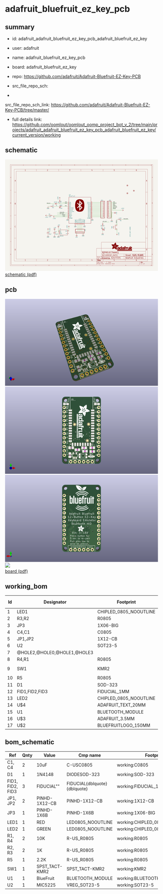 # adafruit_bluefruit_ez_key_pcb
 
## summary 
* id: adafruit_adafruit_bluefruit_ez_key_pcb_adafruit_bluefruit_ez_key
* user: adafruit
* name: adafruit_bluefruit_ez_key_pcb
* board: adafruit_bluefruit_ez_key
* repo: https://github.com/adafruit/Adafruit-Bluefruit-EZ-Key-PCB



* src_file_repo_sch: 
*
 src_file_repo_sch_link: https://github.com/adafruit/Adafruit-Bluefruit-EZ-Key-PCB/tree/master/
* full details link: https://github.com/oomlout/oomlout_oomp_project_bot_v_2/tree/main/projects/adafruit_adafruit_bluefruit_ez_key_pcb_adafruit_bluefruit_ez_key/current_version/working  

## schematic  
![](working_schematic_600.png)  
[schematic (pdf)](working_schematic.pdf)  

## pcb  
![](working_3d_600.png) 
![](working_3d_front_600.png)  
![](working_3d_back_600.png)  
![](working_600.png)  
[board (pdf)](working.pdf)  

## working_bom
| Id | Designator | Footprint | Quantity | Designation | Supplier and ref |  | None | 
| --- | --- | --- | --- | --- | --- | --- | --- | 
| 1 | LED1 | CHIPLED_0805_NOOUTLINE | 1 | RED |  |  | [''] | 
| 2 | R3,R2 | R0805 | 2 | 1K |  |  | [''] | 
| 3 | JP3 | 1X06-BIG | 1 |  |  |  | [''] | 
| 4 | C4,C1 | C0805 | 2 | 10uF |  |  | [''] | 
| 5 | JP1,JP2 | 1X12-CB | 2 |  |  |  | [''] | 
| 6 | U2 | SOT23-5 | 1 | MIC5225 |  |  | [''] | 
| 7 | @HOLE2,@HOLE0,@HOLE1,@HOLE3 |  | 4 |  |  |  | [''] | 
| 8 | R4,R1 | R0805 | 2 | 10K |  |  | [''] | 
| 9 | SW1 | KMR2 | 1 | SPST_TACT-KMR2 |  |  | [''] | 
| 10 | R5 | R0805 | 1 | 2.2K |  |  | [''] | 
| 11 | D1 | SOD-323 | 1 | 1N4148 |  |  | [''] | 
| 12 | FID1,FID2,FID3 | FIDUCIAL_1MM | 3 | FIDUCIAL" |  |  | [''] | 
| 13 | LED2 | CHIPLED_0805_NOOUTLINE | 1 | GREEN |  |  | [''] | 
| 14 | U$4 | ADAFRUIT_TEXT_20MM | 1 |  |  |  | [''] | 
| 15 | U1 | BLUETOOTH_MODULE | 1 | BlueFruit |  |  | [''] | 
| 16 | U$3 | ADAFRUIT_3.5MM | 1 |  |  |  | [''] | 
| 17 | U$2 | BLUEFRUITLOGO_150MM | 1 |  |  |  | [''] | 


## bom_schematic
| Ref | Qnty | Value | Cmp name | Footprint | Description | Vendor | DNP | 
| --- | --- | --- | --- | --- | --- | --- | --- | 
| C1, C4 | 2 | 10uF | C-USC0805 | working:C0805 |  |  |  | 
| D1 | 1 | 1N4148 | DIODESOD-323 | working:SOD-323 |  |  |  | 
| FID1, FID2, FID3 | 3 | FIDUCIAL"" | FIDUCIAL{dblquote}{dblquote} | working:FIDUCIAL_1MM |  |  |  | 
| JP1, JP2 | 2 | PINHD-1X12-CB | PINHD-1X12-CB | working:1X12-CB |  |  |  | 
| JP3 | 1 | PINHD-1X6B | PINHD-1X6B | working:1X06-BIG |  |  |  | 
| LED1 | 1 | RED | LED0805_NOOUTLINE | working:CHIPLED_0805_NOOUTLINE |  |  |  | 
| LED2 | 1 | GREEN | LED0805_NOOUTLINE | working:CHIPLED_0805_NOOUTLINE |  |  |  | 
| R1, R4 | 2 | 10K | R-US_R0805 | working:R0805 |  |  |  | 
| R2, R3 | 2 | 1K | R-US_R0805 | working:R0805 |  |  |  | 
| R5 | 1 | 2.2K | R-US_R0805 | working:R0805 |  |  |  | 
| SW1 | 1 | SPST_TACT-KMR2 | SPST_TACT-KMR2 | working:KMR2 |  |  |  | 
| U1 | 1 | BlueFruit | BLUETOOTH_MODULE | working:BLUETOOTH_MODULE |  |  |  | 
| U2 | 1 | MIC5225 | VREG_SOT23-5 | working:SOT23-5 |  |  |  | 



